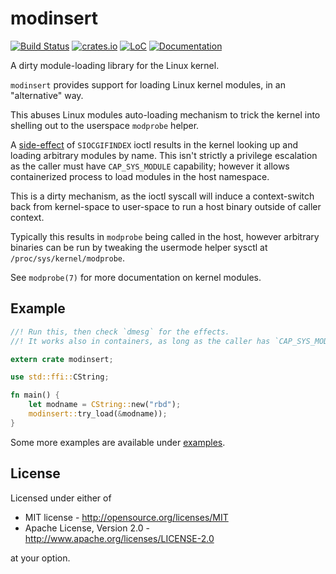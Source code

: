 # modinsert

[![Build Status](https://travis-ci.org/lucab/modinsert-rs.svg?branch=master)](https://travis-ci.org/lucab/modinsert-rs)
[![crates.io](https://img.shields.io/crates/v/modinsert.svg)](https://crates.io/crates/modinsert)
[![LoC](https://tokei.rs/b1/github/lucab/modinsert-rs?category=code)](https://github.com/lucab/modinsert-rs)
[![Documentation](https://docs.rs/modinsert/badge.svg)](https://docs.rs/modinsert)

A dirty module-loading library for the Linux kernel.

`modinsert` provides support for loading Linux kernel modules, in an "alternative" way.

This abuses Linux modules auto-loading mechanism to trick
the kernel into shelling out to the userspace `modprobe`
helper.

A [side-effect][dev_load] of `SIOCGIFINDEX` ioctl results in
the kernel looking up and loading arbitrary modules by name.
This isn't strictly a privilege escalation as the caller must
have `CAP_SYS_MODULE` capability; however it allows containerized
process to load modules in the host namespace.

This is a dirty mechanism, as the ioctl syscall will induce a
context-switch back from kernel-space to user-space to run
a host binary outside of caller context.

Typically this results in `modprobe` being called in the host,
however arbitrary binaries can be run by tweaking the usermode
helper sysctl at `/proc/sys/kernel/modprobe`.

See `modprobe(7)` for more documentation on kernel modules.

[dev_load]: https://github.com/torvalds/linux/blob/v4.12/net/core/dev_ioctl.c#L372

## Example

```rust
//! Run this, then check `dmesg` for the effects.
//! It works also in containers, as long as the caller has `CAP_SYS_MODULE`.

extern crate modinsert;

use std::ffi::CString;

fn main() {
    let modname = CString::new("rbd");
    modinsert::try_load(&modname));
}
```

Some more examples are available under [examples](examples).

## License

Licensed under either of

 * MIT license - <http://opensource.org/licenses/MIT>
 * Apache License, Version 2.0 - <http://www.apache.org/licenses/LICENSE-2.0>

at your option.
